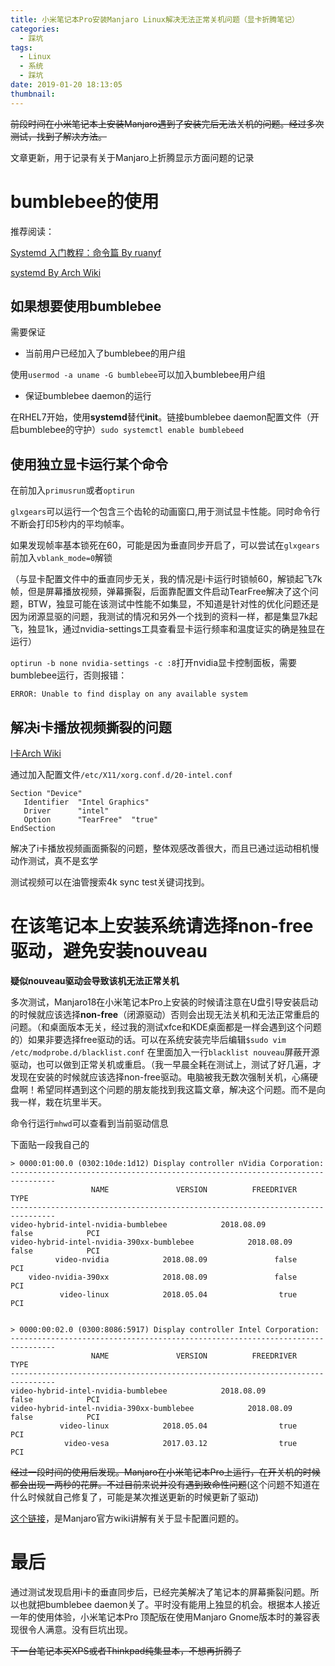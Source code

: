 ```yaml
---
title: 小米笔记本Pro安装Manjaro Linux解决无法正常关机问题（显卡折腾笔记）
categories:
  - 踩坑
tags:
  - Linux
  - 系统
  - 踩坑
date: 2019-01-20 18:13:05
thumbnail:
---
```


~~前段时间在小米笔记本上安装Manjaro遇到了安装完后无法关机的问题。经过多次测试，找到了解决方法。~~

文章更新，用于记录有关于Manjaro上折腾显示方面问题的记录

<!--more-->

# bumblebee的使用

推荐阅读：

[Systemd 入门教程：命令篇 By ruanyf](http://www.ruanyifeng.com/blog/2016/03/systemd-tutorial-commands.html)

[systemd By Arch Wiki](https://wiki.archlinux.org/index.php/Systemd_(%E7%AE%80%E4%BD%93%E4%B8%AD%E6%96%87))

## 如果想要使用bumblebee

需要保证

 - 当前用户已经加入了bumblebee的用户组

使用`usermod -a uname -G bumblebee`可以加入bumblebee用户组

 - 保证bumblebee daemon的运行

在RHEL7开始，使用**systemd**替代**init**。链接bumblebee daemon配置文件（开启bumblebee的守护）`sudo systemctl enable bumblebeed`

## 使用独立显卡运行某个命令

在前加入`primusrun`或者`optirun`

`glxgears`可以运行一个包含三个齿轮的动画窗口,用于测试显卡性能。同时命令行不断会打印5秒内的平均帧率。

如果发现帧率基本锁死在60，可能是因为垂直同步开启了，可以尝试在`glxgears`前加入`vblank_mode=0`解锁

（与显卡配置文件中的垂直同步无关，我的情况是i卡运行时锁帧60，解锁起飞7k帧，但是屏幕播放视频，弹幕撕裂，后面靠配置文件启动TearFree解决了这个问题，BTW，独显可能在该测试中性能不如集显，不知道是针对性的优化问题还是因为闭源显驱的问题，我测试的情况和另外一个找到的资料一样，都是集显7k起飞，独显1k，通过nvidia-settings工具查看显卡运行频率和温度证实的确是独显在运行）

`optirun -b none nvidia-settings -c :8`打开nvidia显卡控制面板，需要bumblebee运行，否则报错：

```
ERROR: Unable to find display on any available system
```

## 解决i卡播放视频撕裂的问题

[I卡Arch Wiki](https://wiki.archlinux.org/index.php/Intel_graphics)

通过加入配置文件`/etc/X11/xorg.conf.d/20-intel.conf`

```
Section "Device"
   Identifier  "Intel Graphics"
   Driver      "intel"
   Option      "TearFree"  "true"
EndSection
```

解决了i卡播放视频画面撕裂的问题，整体观感改善很大，而且已通过运动相机慢动作测试，真不是玄学

测试视频可以在油管搜索4k sync test关键词找到。

# 在该笔记本上安装系统请选择non-free驱动，避免安装nouveau

**疑似nouveau驱动会导致该机无法正常关机**

多次测试，Manjaro18在小米笔记本Pro上安装的时候请注意在U盘引导安装启动的时候就应该选择**non-free**（闭源驱动）否则会出现无法关机和无法正常重启的问题。（和桌面版本无关，经过我的测试xfce和KDE桌面都是一样会遇到这个问题的）如果非要选择free驱动的话。可以在系统安装完毕后编辑`$sudo vim /etc/modprobe.d/blacklist.conf` 在里面加入一行`blacklist nouveau`屏蔽开源驱动，也可以做到正常关机或重启。（我一早晨全耗在测试上，测试了好几遍，才发现在安装的时候就应该选择non-free驱动。电脑被我无数次强制关机，心痛硬盘啊！希望同样遇到这个问题的朋友能找到我这篇文章，解决这个问题。而不是向我一样，栽在坑里半天。

命令行运行`mhwd`可以查看到当前驱动信息

下面贴一段我自己的

```
> 0000:01:00.0 (0302:10de:1d12) Display controller nVidia Corporation:
--------------------------------------------------------------------------------
                  NAME               VERSION          FREEDRIVER           TYPE
--------------------------------------------------------------------------------
video-hybrid-intel-nvidia-bumblebee            2018.08.09               false            PCI
video-hybrid-intel-nvidia-390xx-bumblebee            2018.08.09               false            PCI
          video-nvidia            2018.08.09               false            PCI
    video-nvidia-390xx            2018.08.09               false            PCI
           video-linux            2018.05.04                true            PCI


> 0000:00:02.0 (0300:8086:5917) Display controller Intel Corporation:
--------------------------------------------------------------------------------
                  NAME               VERSION          FREEDRIVER           TYPE
--------------------------------------------------------------------------------
video-hybrid-intel-nvidia-bumblebee            2018.08.09               false            PCI
video-hybrid-intel-nvidia-390xx-bumblebee            2018.08.09               false            PCI
           video-linux            2018.05.04                true            PCI
            video-vesa            2017.03.12                true            PCI

```

~~经过一段时间的使用后发现。Manjaro在小米笔记本Pro上运行，在开关机的时候都会出现一两秒的花屏。不过目前来说并没有遇到致命性问题~~(这个问题不知道在什么时候就自己修复了，可能是某次推送更新的时候更新了驱动)

[这个链接](https://wiki.manjaro.org/index.php?title=Configure_Graphics_Cards)，是Manjaro官方wiki讲解有关于显卡配置问题的。

# 最后

通过测试发现启用i卡的垂直同步后，已经完美解决了笔记本的屏幕撕裂问题。所以也就把bumblebee daemon关了。平时没有能用上独显的机会。根据本人接近一年的使用体验，小米笔记本Pro 顶配版在使用Manjaro Gnome版本时的兼容表现很令人满意。没有巨坑出现。

~~下一台笔记本买XPS或者Thinkpad纯集显本，不想再折腾了~~